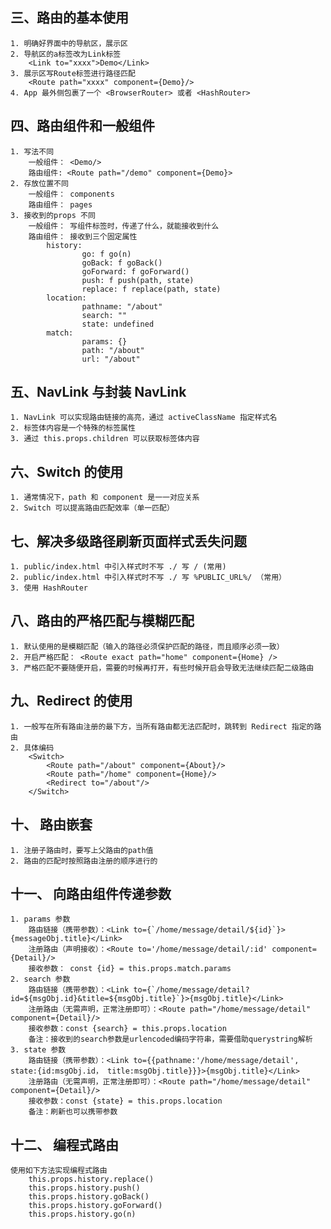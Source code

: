 ## 三、路由的基本使用
    1. 明确好界面中的导航区，展示区
    2. 导航区的a标签改为Link标签
        <Link to="xxxx">Demo</Link>
    3. 展示区写Route标签进行路径匹配
        <Route path="xxxx" component={Demo}/>
    4. App 最外侧包裹了一个 <BrowserRouter> 或者 <HashRouter>

## 四、路由组件和一般组件
    1. 写法不同
        一般组件： <Demo/>
        路由组件: <Route path="/demo" component={Demo}>
    2. 存放位置不同
        一般组件： components
        路由组件： pages
    3. 接收到的props 不同
        一般组件： 写组件标签时，传递了什么，就能接收到什么
        路由组件： 接收到三个固定属性
            history:
                    go: f go(n)
                    goBack: f goBack()
                    goForward: f goForward()
                    push: f push(path, state)
                    replace: f replace(path, state)
            location:
                    pathname: "/about"
                    search: ""
                    state: undefined
            match:
                    params: {}
                    path: "/about"
                    url: "/about"

## 五、NavLink 与封装 NavLink
    1. NavLink 可以实现路由链接的高亮，通过 activeClassName 指定样式名
    2. 标签体内容是一个特殊的标签属性
    3. 通过 this.props.children 可以获取标签体内容

## 六、Switch 的使用
    1. 通常情况下，path 和 component 是一一对应关系
    2. Switch 可以提高路由匹配效率（单一匹配）

## 七、解决多级路径刷新页面样式丢失问题
    1. public/index.html 中引入样式时不写 ./ 写 / (常用)
    2. public/index.html 中引入样式时不写 ./ 写 %PUBLIC_URL%/ （常用）
    3. 使用 HashRouter

## 八、路由的严格匹配与模糊匹配
    1. 默认使用的是模糊匹配（输入的路径必须保护匹配的路径，而且顺序必须一致）
    2. 开启严格匹配： <Route exact path="home" component={Home} />
    3. 严格匹配不要随便开启，需要的时候再打开，有些时候开启会导致无法继续匹配二级路由
    
## 九、Redirect 的使用
    1. 一般写在所有路由注册的最下方，当所有路由都无法匹配时，跳转到 Redirect 指定的路由
    2. 具体编码
        <Switch>
            <Route path="/about" component={About}/>
            <Route path="/home" component={Home}/>
            <Redirect to="/about"/>
        </Switch>

## 十、 路由嵌套
    1. 注册子路由时，要写上父路由的path值
    2. 路由的匹配时按照路由注册的顺序进行的

## 十一、 向路由组件传递参数
    1. params 参数
        路由链接（携带参数）：<Link to={`/home/message/detail/${id}`}>{messageObj.title}</Link>
        注册路由（声明接收）：<Route to='/home/message/detail/:id' component={Detail}/>
        接收参数： const {id} = this.props.match.params
    2. search 参数
        路由链接（携带参数）：<Link to={`/home/message/detail?id=${msgObj.id}&title=${msgObj.title}`}>{msgObj.title}</Link>
        注册路由（无需声明，正常注册即可）：<Route path="/home/message/detail" component={Detail}/>
        接收参数：const {search} = this.props.location
        备注：接收到的search参数是urlencoded编码字符串，需要借助querystring解析
    3. state 参数
        路由链接（携带参数）：<Link to={{pathname:'/home/message/detail', state:{id:msgObj.id， title:msgObj.title}}}>{msgObj.title}</Link>
        注册路由（无需声明，正常注册即可）：<Route path="/home/message/detail" component={Detail}/>
        接收参数：const {state} = this.props.location
        备注：刷新也可以携带参数

## 十二、 编程式路由
    使用如下方法实现编程式路由
        this.props.history.replace()
        this.props.history.push()
        this.props.history.goBack()
        this.props.history.goForward()
        this.props.history.go(n)
